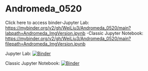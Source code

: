 # Andromeda_0520

Click here to access binder-Jupyter Lab: https://mybinder.org/v2/gh/WeiLiu3/Andromeda_0520/main?labpath=Andromeda_ImgVersion.ipynb
                           -Classic Jupyter Notebook: https://mybinder.org/v2/gh/WeiLiu3/Andromeda_0520/main?filepath=Andromeda_ImgVersion.ipynb

Jupyter Lab: [![Binder](https://mybinder.org/badge_logo.svg)](https://mybinder.org/v2/gh/WeiLiu3/Andromeda_0520/main?labpath=Andromeda_ImgVersion.ipynb)

Classic Jupyter Notebook: [![Binder](https://mybinder.org/badge_logo.svg)](https://mybinder.org/v2/gh/WeiLiu3/Andromeda_0520/main?filepath=Andromeda_ImgVersion.ipynb)
